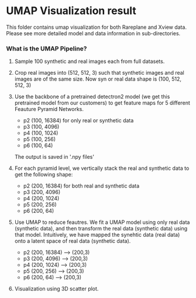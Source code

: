 # UMAP Visualization result

This folder contains umap visualization for both Rareplane and Xview data. Please see more detailed model and data information in sub-directories.

### What is the UMAP Pipeline? ###

1. Sample 100 synthetic and real images each from full datasets.

2. Crop real images into (512, 512, 3) such that synthetic images and real images are of the same size. Now syn or real data shape is (100, 512, 512, 3)

3. Use the backbone of a pretrained detectron2 model (we get this pretrained model from our customers) to get feature maps for 5 different Feauture Pyramid Networks.

   - p2 (100, 16384) for only real or synthetic data
   - p3 (100, 4096)
   - p4 (100, 1024)
   - p5 (100, 256)
   - p6 (100, 64)

   The output is saved in '.npy files'

4. For each pyramid level, we vertically stack the real and synthetic data to get the following shape:

   - p2 (200, 16384) for both real and synthetic data
   - p3 (200, 4096)
   - p4 (200, 1024)
   - p5 (200, 256)
   - p6 (200, 64)

5. Use UMAP to reduce feautres. We fit a UMAP model using only real data (synthetic data), and then transform the real data (synthetic data) using that model. Intuitively, we have mapped the synehtic data (real data) onto a latent space of real data (synthetic data).

   - p2 (200, 16384) 	--> (200,3)
   - p3 (200, 4096)	--> (200,3)
   - p4 (200, 1024)	--> (200,3)
   - p5 (200, 256)		--> (200,3)
   - p6 (200, 64)		--> (200,3)

6. Visualization using 3D scatter plot.